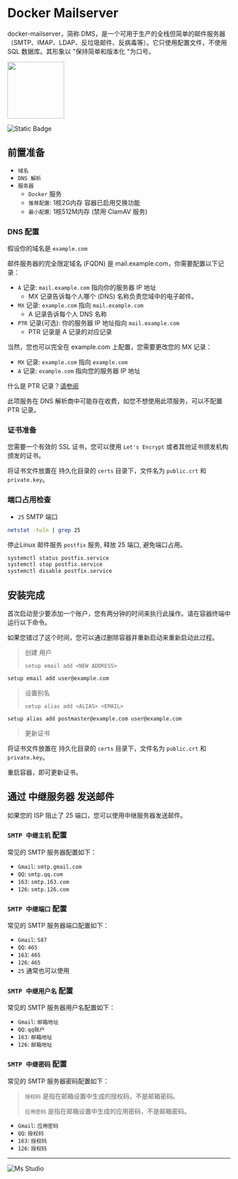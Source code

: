 # Docker Mailserver

docker-mailserver，简称 DMS，是一个可用于生产的全栈但简单的邮件服务器（SMTP、IMAP、LDAP、反垃圾邮件、反病毒等）。它只使用配置文件，不使用
SQL 数据库。其形象以 "保持简单和版本化 "为口号。

<img height="128" src="https://file.lifebus.top/apps/mailserver/logo.png" width="128"/>

![Static Badge](https://img.shields.io/badge/%E6%96%B0%E7%96%86%E8%90%8C%E6%A3%AE%E8%BD%AF%E4%BB%B6%E5%BC%80%E5%8F%91%E5%B7%A5%E4%BD%9C%E5%AE%A4-%E6%8F%90%E4%BE%9B%E6%8A%80%E6%9C%AF%E6%94%AF%E6%8C%81-blue)

## 前置准备

- `域名`
- `DNS 解析`
- `服务器`
    - `Docker` 服务
    - `推荐配置`: 1核2G内存 容器已启用交换功能
    - `最小配置`: 1核512M内存 (禁用 ClamAV 服务)

### DNS 配置

假设你的域名是 `example.com`

邮件服务器的完全限定域名 (FQDN) 是 mail.example.com，你需要配置以下记录：

- `A` 记录: `mail.example.com` 指向你的服务器 IP 地址
    - MX 记录告诉每个人哪个 (DNS) 名称负责您域中的电子邮件。
- `MX` 记录: `example.com` 指向 `mail.example.com`
    - A 记录告诉每个人 DNS 名称
- `PTR` 记录(可选): 你的服务器 IP 地址指向 `mail.example.com`
    - PTR 记录是 A 记录的对应记录

当然，您也可以完全在 example.com 上配置，您需要更改您的 MX 记录：

- `MX` 记录: `example.com` 指向 `example.com`
- `A` 记录: `example.com` 指向您的服务器 IP 地址

什么是 PTR 记录？[请参阅](https://en.wikipedia.org/wiki/Reverse_DNS_lookup)

此项服务在 DNS 解析商中可能存在收费，如您不想使用此项服务，可以不配置 PTR 记录。

### 证书准备

您需要一个有效的 SSL 证书，您可以使用 `Let's Encrypt` 或者其他证书颁发机构颁发的证书。

将证书文件放置在 持久化目录的 `certs` 目录下，文件名为 `public.crt` 和 `private.key`。

### 端口占用检查

- `25` SMTP 端口

```sh
netstat -tuln | grep 25
```

停止Linux 邮件服务 `postfix` 服务, 释放 25 端口, 避免端口占用。

```sh
systemctl status postfix.service
systemctl stop postfix.service
systemctl disable postfix.service
```

## 安装完成

首次启动至少要添加一个账户，您有两分钟的时间来执行此操作。请在容器终端中运行以下命令。

如果您错过了这个时间，您可以通过删除容器并重新启动来重新启动此过程。

> 创建 用户
>
> `setup email add <NEW ADDRESS>`

```sh
setup email add user@example.com
```

> 设置别名
>
> `setup alias add <ALIAS> <EMAIL>`

```sh
setup alias add postmaster@example.com user@example.com
```

> 更新证书

将证书文件放置在 持久化目录的 `certs` 目录下，文件名为 `public.crt` 和 `private.key`。

重启容器，即可更新证书。

## 通过 中继服务器 发送邮件

如果您的 ISP 阻止了 25 端口，您可以使用中继服务器发送邮件。

### `SMTP 中继主机` 配置

常见的 SMTP 服务器配置如下：

- `Gmail`: `smtp.gmail.com`
- `QQ`: `smtp.qq.com`
- `163`: `smtp.163.com`
- `126`: `smtp.126.com`

### `SMTP 中继端口` 配置

常见的 SMTP 服务器端口配置如下：

- `Gmail`: `587`
- `QQ`: `465`
- `163`: `465`
- `126`: `465`
- `25` 通常也可以使用

### `SMTP 中继用户名` 配置

常见的 SMTP 服务器用户名配置如下：

- `Gmail`: `邮箱地址`
- `QQ`: `qq账户`
- `163`: `邮箱地址`
- `126`: `邮箱地址`

### `SMTP 中继密码` 配置

常见的 SMTP 服务器密码配置如下：

> `授权码` 是指在邮箱设置中生成的授权码，不是邮箱密码。
>
> `应用密码` 是指在邮箱设置中生成的应用密码，不是邮箱密码。

- `Gmail`: `应用密码`
- `QQ`: `授权码`
- `163`: `授权码`
- `126`: `授权码`

---

![Ms Studio](https://file.lifebus.top/imgs/ms_blank_001.png)
